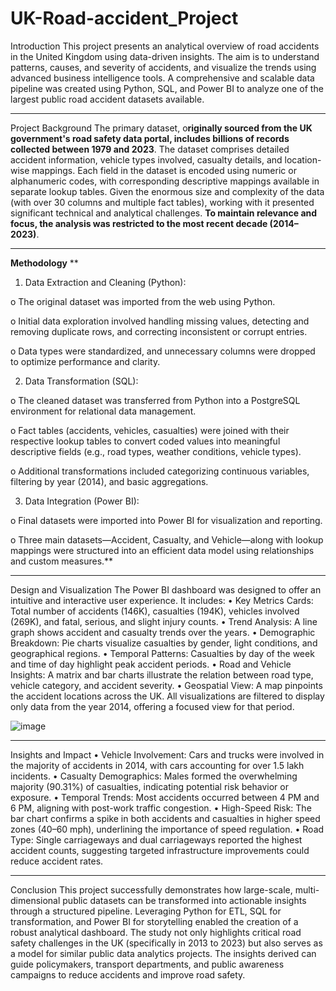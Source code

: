 # UK-Road-accident_Project

Introduction
This project presents an analytical overview of road accidents in the United Kingdom using data-driven insights. The aim is to understand patterns, causes, and severity of accidents, and visualize the trends using advanced business intelligence tools. A comprehensive and scalable data pipeline was created using Python, SQL, and Power BI to analyze one of the largest public road accident datasets available.
________________________________________
Project Background
The primary dataset, o**riginally sourced from the UK government's road safety data portal, includes billions of records collected between 1979 and 2023**. The dataset comprises detailed accident information, vehicle types involved, casualty details, and location-wise mappings. Each field in the dataset is encoded using numeric or alphanumeric codes, with corresponding descriptive mappings available in separate lookup tables.
Given the enormous size and complexity of the data (with over 30 columns and multiple fact tables), working with it presented significant technical and analytical challenges. **To maintain relevance and focus, the analysis was restricted to the most recent decade (2014–2023)**.
________________________________________
**Methodology**
**
1.	Data Extraction and Cleaning (Python):

o	The original dataset was imported from the web using Python.

o	Initial data exploration involved handling missing values, detecting and removing duplicate rows, and correcting inconsistent or corrupt entries.

o	Data types were standardized, and unnecessary columns were dropped to optimize performance and clarity.

2.	Data Transformation (SQL):
   
o	The cleaned dataset was transferred from Python into a PostgreSQL environment for relational data management.

o	Fact tables (accidents, vehicles, casualties) were joined with their respective lookup tables to convert coded values into meaningful descriptive fields (e.g., road types, weather conditions, vehicle types).

o	Additional transformations included categorizing continuous variables, filtering by year (2014), and basic aggregations.

3.	Data Integration (Power BI):
   
o	Final datasets were imported into Power BI for visualization and reporting.

o	Three main datasets—Accident, Casualty, and Vehicle—along with lookup mappings were structured into an efficient data model using relationships and custom measures.**
________________________________________
Design and Visualization
The Power BI dashboard was designed to offer an intuitive and interactive user experience. It includes:
•	Key Metrics Cards: Total number of accidents (146K), casualties (194K), vehicles involved (269K), and fatal, serious, and slight injury counts.
•	Trend Analysis: A line graph shows accident and casualty trends over the years.
•	Demographic Breakdown: Pie charts visualize casualties by gender, light conditions, and geographical regions.
•	Temporal Patterns: Casualties by day of the week and time of day highlight peak accident periods.
•	Road and Vehicle Insights: A matrix and bar charts illustrate the relation between road type, vehicle category, and accident severity.
•	Geospatial View: A map pinpoints the accident locations across the UK.
All visualizations are filtered to display only data from the year 2014, offering a focused view for that period.

![image](https://github.com/user-attachments/assets/04274914-3d6a-41c3-9617-71000379cbe0)




________________________________________
Insights and Impact
•	Vehicle Involvement: Cars and trucks were involved in the majority of accidents in 2014, with cars accounting for over 1.5 lakh incidents.
•	Casualty Demographics: Males formed the overwhelming majority (90.31%) of casualties, indicating potential risk behavior or exposure.
•	Temporal Trends: Most accidents occurred between 4 PM and 6 PM, aligning with post-work traffic congestion.
•	High-Speed Risk: The bar chart confirms a spike in both accidents and casualties in higher speed zones (40–60 mph), underlining the importance of speed regulation.
•	Road Type: Single carriageways and dual carriageways reported the highest accident counts, suggesting targeted infrastructure improvements could reduce accident rates.
________________________________________
Conclusion
This project successfully demonstrates how large-scale, multi-dimensional public datasets can be transformed into actionable insights through a structured pipeline. Leveraging Python for ETL, SQL for transformation, and Power BI for storytelling enabled the creation of a robust analytical dashboard.
The study not only highlights critical road safety challenges in the UK (specifically in 2013 to 2023) but also serves as a model for similar public data analytics projects. The insights derived can guide policymakers, transport departments, and public awareness campaigns to reduce accidents and improve road safety.


